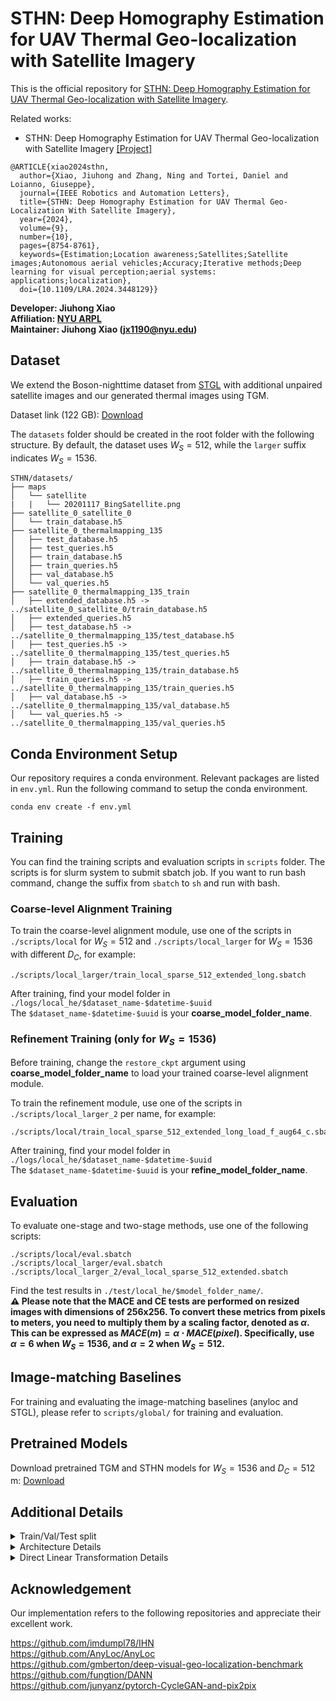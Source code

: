 # STHN: Deep Homography Estimation for UAV Thermal Geo-localization with Satellite Imagery

This is the official repository for [STHN: Deep Homography Estimation for UAV Thermal Geo-localization with Satellite Imagery](https://arxiv.org/abs/2405.20470).

Related works:  
* STHN: Deep Homography Estimation for UAV Thermal Geo-localization with Satellite Imagery [[Project]](https://xjh19971.github.io/STHN)

```
@ARTICLE{xiao2024sthn,
  author={Xiao, Jiuhong and Zhang, Ning and Tortei, Daniel and Loianno, Giuseppe},
  journal={IEEE Robotics and Automation Letters}, 
  title={STHN: Deep Homography Estimation for UAV Thermal Geo-Localization With Satellite Imagery}, 
  year={2024},
  volume={9},
  number={10},
  pages={8754-8761},
  keywords={Estimation;Location awareness;Satellites;Satellite images;Autonomous aerial vehicles;Accuracy;Iterative methods;Deep learning for visual perception;aerial systems: applications;localization},
  doi={10.1109/LRA.2024.3448129}}
```

**Developer: Jiuhong Xiao<br />
Affiliation: [NYU ARPL](https://wp.nyu.edu/arpl/)<br />
Maintainer: Jiuhong Xiao (jx1190@nyu.edu)<br />**

## Dataset
We extend the Boson-nighttime dataset from [STGL](https://github.com/arplaboratory/satellite-thermal-geo-localization/tree/main) with additional unpaired satellite images and our generated thermal images using TGM.

Dataset link (122 GB): [Download](https://huggingface.co/datasets/xjh19972/boson-nighttime/tree/main/satellite-thermal-dataset-v3)

The ``datasets`` folder should be created in the root folder with the following structure. By default, the dataset uses $W_S=512$, while the ``larger`` suffix indicates $W_S=1536$.

```
STHN/datasets/
├── maps
│   └── satellite
|   |   └── 20201117_BingSatellite.png
├── satellite_0_satellite_0
│   └── train_database.h5
├── satellite_0_thermalmapping_135
│   ├── test_database.h5
│   ├── test_queries.h5
│   ├── train_database.h5
│   ├── train_queries.h5
│   ├── val_database.h5
│   └── val_queries.h5
├── satellite_0_thermalmapping_135_train
│   ├── extended_database.h5 -> ../satellite_0_satellite_0/train_database.h5
│   ├── extended_queries.h5
│   ├── test_database.h5 -> ../satellite_0_thermalmapping_135/test_database.h5
│   ├── test_queries.h5 -> ../satellite_0_thermalmapping_135/test_queries.h5
│   ├── train_database.h5 -> ../satellite_0_thermalmapping_135/train_database.h5
│   ├── train_queries.h5 -> ../satellite_0_thermalmapping_135/train_queries.h5
│   ├── val_database.h5 -> ../satellite_0_thermalmapping_135/val_database.h5
│   └── val_queries.h5 -> ../satellite_0_thermalmapping_135/val_queries.h5
```

## Conda Environment Setup
Our repository requires a conda environment. Relevant packages are listed in ``env.yml``. Run the following command to setup the conda environment.
```
conda env create -f env.yml
```

## Training
You can find the training scripts and evaluation scripts in ``scripts`` folder. The scripts is for slurm system to submit sbatch job. If you want to run bash command, change the suffix from ``sbatch`` to ``sh`` and run with bash.

### Coarse-level Alignment Training

To train the coarse-level alignment module, use one of the scripts in ``./scripts/local`` for $W_S=512$ and ``./scripts/local_larger`` for $W_S=1536$ with different $D_C$, for example:

```
./scripts/local_larger/train_local_sparse_512_extended_long.sbatch
```

After training, find your model folder in ``./logs/local_he/$dataset_name-$datetime-$uuid``  
The ``$dataset_name-$datetime-$uuid`` is your **coarse_model_folder_name**.



### Refinement Training (only for $W_S=1536$)

Before training, change the ``restore_ckpt`` argument using **coarse_model_folder_name** to load your trained coarse-level alignment module.

To train the refinement module, use one of the scripts in ``./scripts/local_larger_2`` per name, for example:

```
./scripts/local/train_local_sparse_512_extended_long_load_f_aug64_c.sbatch
```

After training, find your model folder in ``./logs/local_he/$dataset_name-$datetime-$uuid``  
The ``$dataset_name-$datetime-$uuid`` is your **refine_model_folder_name**.

## Evaluation
To evaluate one-stage and two-stage methods, use one of the following scripts:
```
./scripts/local/eval.sbatch
./scripts/local_larger/eval.sbatch
./scripts/local_larger_2/eval_local_sparse_512_extended.sbatch
```

Find the test results in ``./test/local_he/$model_folder_name/``.  
**:warning: Please note that the MACE and CE tests are performed on resized images with dimensions of 256x256. To convert these metrics from pixels to meters, you need to multiply them by a scaling factor, denoted as $\alpha$. This can be expressed as $MACE(m) = \alpha \cdot MACE(pixel)$. Specifically, use $\alpha = 6$ when $W_S = 1536$, and $\alpha = 2$ when $W_S = 512$.**

## Image-matching Baselines
For training and evaluating the image-matching baselines (anyloc and STGL), please refer to ``scripts/global/`` for training and evaluation.

## Pretrained Models
Download pretrained TGM and STHN models for $W_S=1536$ and $D_C=512$ m: [Download](https://drive.google.com/drive/folders/1hprzDQNwhFIQbLEa7p9WQUMMJHnYjdxk?usp=sharing)

## Additional Details
<details>
  <summary>Train/Val/Test split</summary>
  Below is the visualization of the train-validation-test regions. The dataset includes thermal maps from six flights: three flights (conducted at 9 PM, 12 AM, and 2 AM) cover the upper region, and the other three flights (conducted at 10 PM, 1 AM, and 3 AM) cover the lower region. The lower region is further divided into training and validation subsets. The synthesized thermal images span a larger area (23,744m x 9,088m) but exclude the test region to assess generalization performance properly.
  
  ![image](https://github.com/arplaboratory/STHN/assets/29690116/8e833ba9-644e-4446-b951-7b17a5e4316b)
  
</details>
<details>
  <summary>Architecture Details</summary>
  The feature extractor consists of multiple residual blocks with multi-layer CNN and group normalization:  
  https://github.com/arplaboratory/STHN/blob/0ad04d7fb19ba369d24184cda80941640c618631/local_pipeline/extractor.py#L177
  The iterative updater is a multi-layer CNN with group normalization:  
  https://github.com/arplaboratory/STHN/blob/eed553fb45756ce5ea35418db77383732c444c42/local_pipeline/update.py#L299  
  The TGM is using the Pix2Pix paradigm:
  https://github.com/arplaboratory/STHN/blob/eed553fb45756ce5ea35418db77383732c444c42/global_pipeline/model/network.py#L273
  
</details>

<details>
  <summary>Direct Linear Transformation Details</summary>
  The Direct Linear Transformation (DLT) is used to solve the homography transformation matrix (3x3) given four corresponding point pairs.   
  
  In practice, we use kornia's implementation:  
  https://kornia.readthedocs.io/en/stable/geometry.transform.html#kornia.geometry.transform.get_perspective_transform   
  For more details of formulas, you can refer to: https://en.wikipedia.org/wiki/Direct_linear_transformation.
  
</details>

## Acknowledgement
Our implementation refers to the following repositories and appreciate their excellent work.

https://github.com/imdumpl78/IHN  
https://github.com/AnyLoc/AnyLoc  
https://github.com/gmberton/deep-visual-geo-localization-benchmark  
https://github.com/fungtion/DANN  
https://github.com/junyanz/pytorch-CycleGAN-and-pix2pix
